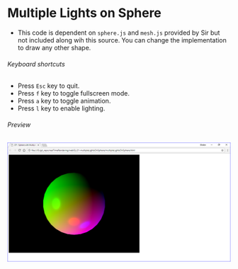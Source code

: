 # Multiple Lights on Sphere

*   This code is dependent on `sphere.js` and `mesh.js` provided by Sir but not included along wih this source. You can change the implementation to draw any other shape.

###### Keyboard shortcuts

*   Press `Esc` key to quit.
*   Press `f` key to toggle fullscreen mode.
*   Press `a` key to toggle animation.
*   Press `l` key to enable lighting.

###### Preview

![multipleLightsOnSphere][multiple-lights-on-sphere-image]

[//]: # "Image declaration"
[multiple-lights-on-sphere-image]: ./preview/multipleLightsOnSphere.png "Multiple Lights on Sphere"
